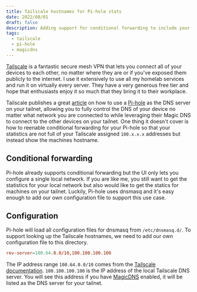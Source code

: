 ```yaml
---
title: Tailscale hostnames for Pi-hole stats
date: 2022/08/01
draft: false
description: Adding support for conditional forwarding to include your Tailscale hostnames in your Pi-hole statistics.
tags:
  - tailscale
  - pi-hole
  - magicdns
---
```

[Tailscale](https://tailscale.com) is a fantastic secure mesh VPN that lets you connect all of your devices to each other, no matter where they are or if you've exposed them publicly to the internet. I use it extensively to use all my homelab services and run it on virtually every server. They have a very generous free tier and hope that enthusiasts enjoy it so much that they bring it to their workplace.

Tailscale publishes a great [article](https://tailscale.com/kb/1114/pi-hole/) on how to use a [Pi-hole](https://pi-hole.net/) as the DNS server on your tailnet, allowing you to fully control the DNS of your device no matter what network you are connected to while leveraging their Magic DNS to connect to the other devices on your tailnet. One thing it doesn't cover is how to reenable conditional forwarding for your Pi-hole so that your statistics are not full of your Tailscale assigned `100.x.x.x` addresses but instead show the machines hostname.

## Conditional forwarding
Pi-hole already supports conditional forwarding but the UI only lets you configure a single local network. If you are like me, you still want to get the statistics for your local network but also would like to get the statics for machines on your tailnet. Luckily, Pi-hole uses dnsmasq and it's easy enough to add our own configuration file to support this use case.

## Configuration
Pi-hole will load all configuration files for dnsmasq from `/etc/dnsmasq.d/`. To support looking up the Tailscale hostnames, we need to add our own configuration file to this directory.


```ini:/etc/dnsmasq.d/10-custom-rev-server.conf
rev-server=100.64.0.0/10,100.100.100.100
```

The IP address range `100.64.0.0/10` comes from the [Tailscale documentation](https://tailscale.com/kb/1015/100.x-addresses/). `100.100.100.100` is the IP address of the local Tailscale DNS server. You will see this address if you have [MagicDNS](https://tailscale.com/kb/1081/magicdns/) enabled, it will be listed as the DNS server for your tailnet.